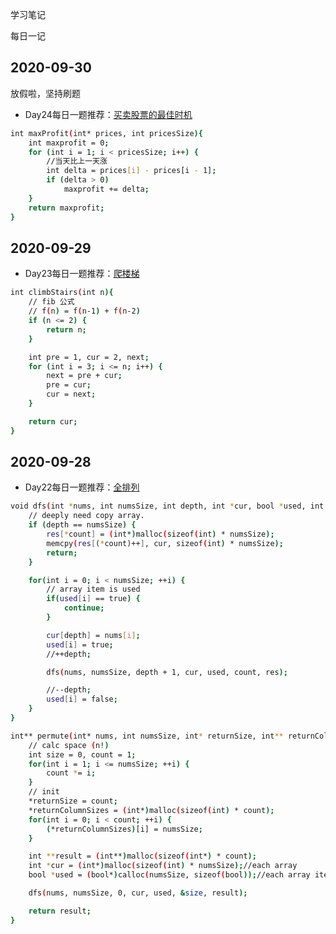 学习笔记

每日一记

## 2020-09-30 

放假啦，坚持刷题

* Day24每日一题推荐：[买卖股票的最佳时机](https://leetcode-cn.com/problems/best-time-to-buy-and-sell-stock-ii/submissions/)
```bash
int maxProfit(int* prices, int pricesSize){
    int maxprofit = 0;
    for (int i = 1; i < pricesSize; i++) {
        //当天比上一天涨
        int delta = prices[i] - prices[i - 1];
        if (delta > 0)
            maxprofit += delta;
    }
    return maxprofit;
}
```

## 2020-09-29

* Day23每日一题推荐：[爬楼梯](https://leetcode-cn.com/problems/climbing-stairs/)
```bash
int climbStairs(int n){
    // fib 公式
    // f(n) = f(n-1) + f(n-2)
    if (n <= 2) {
        return n;
    }

    int pre = 1, cur = 2, next;
    for (int i = 3; i <= n; i++) {
        next = pre + cur;
        pre = cur;
        cur = next;
    }

    return cur;
}
```

## 2020-09-28

* Day22每日一题推荐：[全排列](https://leetcode-cn.com/problems/permutations)
```bash
void dfs(int *nums, int numsSize, int depth, int *cur, bool *used, int *count, int **res){
    // deeply need copy array.
    if (depth == numsSize) {
        res[*count] = (int*)malloc(sizeof(int) * numsSize);
        memcpy(res[(*count)++], cur, sizeof(int) * numsSize);
        return;
    }

    for(int i = 0; i < numsSize; ++i) {
        // array item is used
        if(used[i] == true) {
            continue;
        }

        cur[depth] = nums[i];
        used[i] = true;
        //++depth;

        dfs(nums, numsSize, depth + 1, cur, used, count, res);

        //--depth;
        used[i] = false;
    }
}

int** permute(int* nums, int numsSize, int* returnSize, int** returnColumnSizes){
    // calc space (n!)
    int size = 0, count = 1;
    for(int i = 1; i <= numsSize; ++i) {
        count *= i;
    }
    // init
    *returnSize = count;
    *returnColumnSizes = (int*)malloc(sizeof(int) * count);
    for(int i = 0; i < count; ++i) {
        (*returnColumnSizes)[i] = numsSize;
    }

    int **result = (int**)malloc(sizeof(int*) * count);
    int *cur = (int*)malloc(sizeof(int) * numsSize);//each array
    bool *used = (bool*)calloc(numsSize, sizeof(bool));//each array item flag

    dfs(nums, numsSize, 0, cur, used, &size, result);

    return result;
}
```


